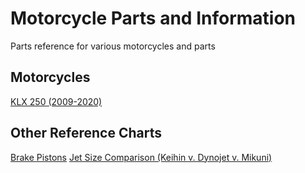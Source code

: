 # Motorcycle Parts and Information
Parts reference for various motorcycles and parts

## Motorcycles

[KLX 250 (2009-2020)](bikes/klx250.md)

## Other Reference Charts

[Brake Pistons](refcharts/brakepistons.md)
[Jet Size Comparison (Keihin v. Dynojet v. Mikuni)](https://www.jetsrus.com/FAQs/FAQ_mikuni_vs_dynojet_vs_keihin_sizes.htm)
